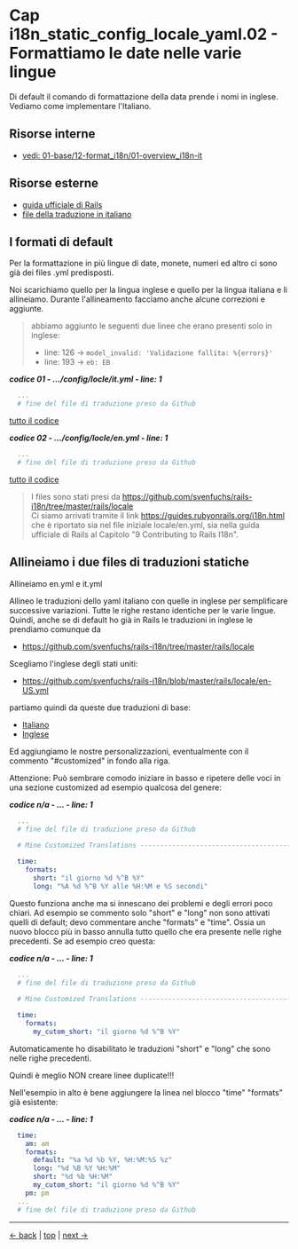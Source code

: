 # <a name="top"></a> Cap i18n_static_config_locale_yaml.02 - Formattiamo le date nelle varie lingue

Di default il comando di formattazione della data prende i nomi in inglese. Vediamo come implementare l'Italiano.


## Risorse interne

- [vedi: 01-base/12-format_i18n/01-overview_i18n-it](https://github.com/flaviobordonidev/leanpubabrandnewcms/blob/master/01-base/12-format_i18n/01-overview_i18n-it.yml)



## Risorse esterne

- [guida ufficiale di Rails](https://guides.rubyonrails.org/i18n.html)
- [file della traduzione in italiano](https://github.com/svenfuchs/rails-i18n/tree/master/rails/locale)



## I formati di default

Per la formattazione in più lingue di date, monete, numeri ed altro ci sono già dei files .yml predisposti.

Noi scarichiamo quello per la lingua inglese e quello per la lingua italiana e li allineiamo.
Durante l'allineamento facciamo anche alcune correzioni e aggiunte.

> abbiamo aggiunto le seguenti due linee che erano presenti solo in inglese:
> - line: 126 -> `model_invalid: 'Validazione fallita: %{errors}'`
> - line: 193 -> `eb: EB`


***codice 01 - .../config/locle/it.yml - line: 1***

```yaml
  ...
  # fine del file di traduzione preso da Github
```

[tutto il codice](https://github.com/flaviobordonidev/leanpubabrandnewcms/blob/master/01-base/11-eg_posts/02_01-config-locales-it.yml)


***codice 02 - .../config/locle/en.yml - line: 1***

```yaml
  ...
  # fine del file di traduzione preso da Github
```

[tutto il codice](https://github.com/flaviobordonidev/leanpubabrandnewcms/blob/master/01-base/11-eg_posts/02_01-config-locales-it.yml)


> I files sono stati presi da https://github.com/svenfuchs/rails-i18n/tree/master/rails/locale <br/>
> Ci siamo arrivati tramite il link https://guides.rubyonrails.org/i18n.html che è riportato sia nel file iniziale locale/en.yml, sia nella guida ufficiale di Rails al Capitolo "9 Contributing to Rails I18n". 






## Allineiamo i due files di traduzioni statiche

Allineiamo en.yml e it.yml

Allineo le traduzioni dello yaml italiano con quelle in inglese per semplificare successive variazioni. Tutte le righe restano identiche per le varie lingue.
Quindi, anche se di default ho già in Rails le traduzioni in inglese le prendiamo comunque da

* https://github.com/svenfuchs/rails-i18n/tree/master/rails/locale

Scegliamo l'inglese degli stati uniti:

* https://github.com/svenfuchs/rails-i18n/blob/master/rails/locale/en-US.yml

partiamo quindi da queste due traduzioni di base:

- [Italiano](https://github.com/svenfuchs/rails-i18n/blob/master/rails/locale/it.yml)
- [Inglese](https://github.com/svenfuchs/rails-i18n/blob/master/rails/locale/en-US.yml)

Ed aggiungiamo le nostre personalizzazioni, eventualmente con il commento "#customized" in fondo alla riga.

Attenzione:
Può sembrare comodo iniziare in basso e ripetere delle voci in una sezione customized ad esempio qualcosa del genere:

***codice n/a - ... - line: 1***

```yaml
  ...
  # fine del file di traduzione preso da Github
  
  # Mine Customized Translations ----------------------------------------------

  time:
    formats:
      short: "il giorno %d %^B %Y"
      long: "%A %d %^B %Y alle %H:%M e %S secondi"
```

Questo funziona anche ma si innescano dei problemi e degli errori poco chiari. Ad esempio se commento solo "short" e "long" non sono attivati quelli di default; devo commentare anche "formats" e "time".
Ossia un nuovo blocco più in basso annulla tutto quello che era presente nelle righe precedenti.
Se ad esempio creo questa:

***codice n/a - ... - line: 1***

```yaml
  ...
  # fine del file di traduzione preso da Github
  
  # Mine Customized Translations ----------------------------------------------

  time:
    formats:
      my_cutom_short: "il giorno %d %^B %Y"
```

Automaticamente ho disabilitato le traduzioni "short" e "long" che sono nelle righe precedenti.

Quindi è meglio NON creare linee duplicate!!!

Nell'esempio in alto è bene aggiungere la linea nel blocco "time" "formats" già esistente:

***codice n/a - ... - line: 1***

```yaml
  time:
    am: am
    formats:
      default: "%a %d %b %Y, %H:%M:%S %z"
      long: "%d %B %Y %H:%M"
      short: "%d %b %H:%M"
      my_cutom_short: "il giorno %d %^B %Y"
    pm: pm
  ...
  # fine del file di traduzione preso da Github
```



---

[<- back](https://github.com/flaviobordonidev/leanpubabrandnewcms/blob/master/01-base/09-manage_users/03-browser_tab_title_users-it.md)
 | [top](#top) |
[next ->](https://github.com/flaviobordonidev/leanpubabrandnewcms/blob/master/01-base/10-users_i18n/02-users_form_i18n-it.md)
